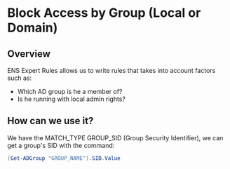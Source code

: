 # Block Access by Group (Local or Domain)

## Overview
ENS Expert Rules allows us to write rules that takes into account factors such as:
- Which AD group is he a member of?
- Is he running with local admin rights?

## How can we use it?
We have the MATCH_TYPE GROUP_SID (Group Security Identifier), we can get a group's SID with the command:
```powershell
(Get-ADGroup "GROUP_NAME").SID.Value
```
